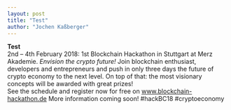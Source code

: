 ```yaml
---
layout: post
title: "Test"
author: "Jochen Kaßberger"
---
```


**Test**
<br>
2nd – 4th February 2018: 1st Blockchain Hackathon in Stuttgart at Merz
Akademie.
*Envision the crypto future!*
Join blockchain enthusiast, developers and entrepreneurs and push in only
three days the future of crypto economy to the next level. On top of that: the
most visionary concepts will be awarded with great prizes!
<br>
See the schedule and register now for free on www.blockchain-hackathon.de
More information coming soon!
#hackBC18 #cryptoeconomy
